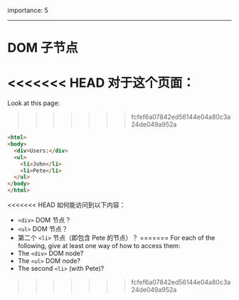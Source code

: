 importance: 5

---

# DOM 子节点

<<<<<<< HEAD
对于这个页面：
=======
Look at this page:
>>>>>>> fcfef6a07842ed56144e04a80c3a24de049a952a

```html
<html>
<body>
  <div>Users:</div>
  <ul>
    <li>John</li>
    <li>Pete</li>
  </ul>
</body>
</html>
```

<<<<<<< HEAD
如何能访问到以下内容：
- `<div>` DOM 节点？
-  `<ul>` DOM 节点？
-  第二个 `<li>` 节点（即包含 Pete 的节点）？
=======
For each of the following, give at least one way of how to access them:
- The `<div>` DOM node?
- The `<ul>` DOM node?
- The second `<li>` (with Pete)?
>>>>>>> fcfef6a07842ed56144e04a80c3a24de049a952a
